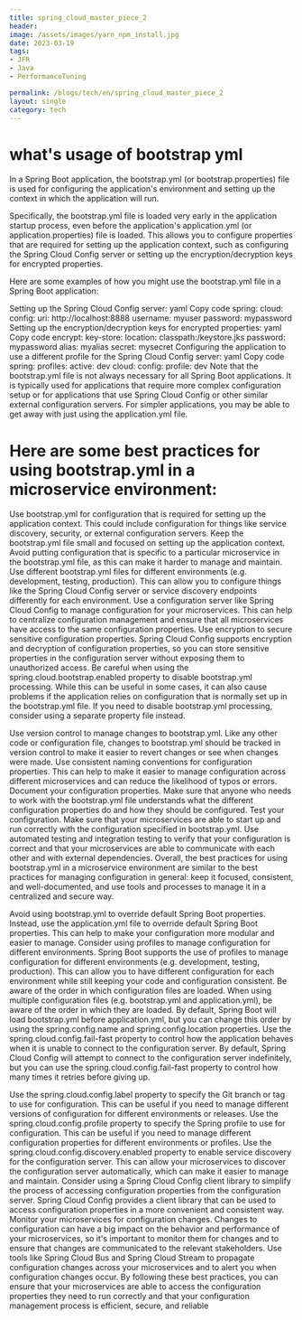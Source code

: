 ```yaml
---
title: spring_cloud_master_piece_2
header:
image: /assets/images/yarn_npm_install.jpg
date: 2023-03-19
tags:
- JFR
- Java
- PerformanceTuning

permalink: /blogs/tech/en/spring_cloud_master_piece_2
layout: single
category: tech
---
```



# what's usage of bootstrap yml
In a Spring Boot application, the bootstrap.yml (or bootstrap.properties) file is used for configuring the application's environment and setting up the context in which the application will run.

Specifically, the bootstrap.yml file is loaded very early in the application startup process, even before the application's application.yml (or application.properties) file is loaded. This allows you to configure properties that are required for setting up the application context, such as configuring the Spring Cloud Config server or setting up the encryption/decryption keys for encrypted properties.

Here are some examples of how you might use the bootstrap.yml file in a Spring Boot application:

Setting up the Spring Cloud Config server:
yaml
Copy code
spring:
  cloud:
    config:
      uri: http://localhost:8888
      username: myuser
      password: mypassword
Setting up the encryption/decryption keys for encrypted properties:
yaml
Copy code
encrypt:
  key-store:
    location: classpath:/keystore.jks
    password: mypassword
    alias: myalias
    secret: mysecret
Configuring the application to use a different profile for the Spring Cloud Config server:
yaml
Copy code
spring:
  profiles:
    active: dev
  cloud:
    config:
      profile: dev
Note that the bootstrap.yml file is not always necessary for all Spring Boot applications. It is typically used for applications that require more complex configuration setup or for applications that use Spring Cloud Config or other similar external configuration servers. For simpler applications, you may be able to get away with just using the application.yml file.


# Here are some best practices for using bootstrap.yml in a microservice environment:

Use bootstrap.yml for configuration that is required for setting up the application context. This could include configuration for things like service discovery, security, or external configuration servers.
Keep the bootstrap.yml file small and focused on setting up the application context. Avoid putting configuration that is specific to a particular microservice in the bootstrap.yml file, as this can make it harder to manage and maintain.
Use different bootstrap.yml files for different environments (e.g. development, testing, production). This can allow you to configure things like the Spring Cloud Config server or service discovery endpoints differently for each environment.
Use a configuration server like Spring Cloud Config to manage configuration for your microservices. This can help to centralize configuration management and ensure that all microservices have access to the same configuration properties.
Use encryption to secure sensitive configuration properties. Spring Cloud Config supports encryption and decryption of configuration properties, so you can store sensitive properties in the configuration server without exposing them to unauthorized access.
Be careful when using the spring.cloud.bootstrap.enabled property to disable bootstrap.yml processing. While this can be useful in some cases, it can also cause problems if the application relies on configuration that is normally set up in the bootstrap.yml file. If you need to disable bootstrap.yml processing, consider using a separate property file instead.

Use version control to manage changes to bootstrap.yml. Like any other code or configuration file, changes to bootstrap.yml should be tracked in version control to make it easier to revert changes or see when changes were made.
Use consistent naming conventions for configuration properties. This can help to make it easier to manage configuration across different microservices and can reduce the likelihood of typos or errors.
Document your configuration properties. Make sure that anyone who needs to work with the bootstrap.yml file understands what the different configuration properties do and how they should be configured.
Test your configuration. Make sure that your microservices are able to start up and run correctly with the configuration specified in bootstrap.yml. Use automated testing and integration testing to verify that your configuration is correct and that your microservices are able to communicate with each other and with external dependencies.
Overall, the best practices for using bootstrap.yml in a microservice environment are similar to the best practices for managing configuration in general: keep it focused, consistent, and well-documented, and use tools and processes to manage it in a centralized and secure way.

Avoid using bootstrap.yml to override default Spring Boot properties. Instead, use the application.yml file to override default Spring Boot properties. This can help to make your configuration more modular and easier to manage.
Consider using profiles to manage configuration for different environments. Spring Boot supports the use of profiles to manage configuration for different environments (e.g. development, testing, production). This can allow you to have different configuration for each environment while still keeping your code and configuration consistent.
Be aware of the order in which configuration files are loaded. When using multiple configuration files (e.g. bootstrap.yml and application.yml), be aware of the order in which they are loaded. By default, Spring Boot will load bootstrap.yml before application.yml, but you can change this order by using the spring.config.name and spring.config.location properties.
Use the spring.cloud.config.fail-fast property to control how the application behaves when it is unable to connect to the configuration server. By default, Spring Cloud Config will attempt to connect to the configuration server indefinitely, but you can use the spring.cloud.config.fail-fast property to control how many times it retries before giving up.



Use the spring.cloud.config.label property to specify the Git branch or tag to use for configuration. This can be useful if you need to manage different versions of configuration for different environments or releases.
Use the spring.cloud.config.profile property to specify the Spring profile to use for configuration. This can be useful if you need to manage different configuration properties for different environments or profiles.
Use the spring.cloud.config.discovery.enabled property to enable service discovery for the configuration server. This can allow your microservices to discover the configuration server automatically, which can make it easier to manage and maintain.
Consider using a Spring Cloud Config client library to simplify the process of accessing configuration properties from the configuration server. Spring Cloud Config provides a client library that can be used to access configuration properties in a more convenient and consistent way.
Monitor your microservices for configuration changes. Changes to configuration can have a big impact on the behavior and performance of your microservices, so it's important to monitor them for changes and to ensure that changes are communicated to the relevant stakeholders. Use tools like Spring Cloud Bus and Spring Cloud Stream to propagate configuration changes across your microservices and to alert you when configuration changes occur.
By following these best practices, you can ensure that your microservices are able to access the configuration properties they need to run correctly and that your configuration management process is efficient, secure, and reliable
